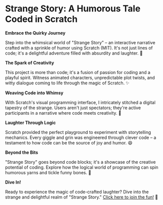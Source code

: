 # Strange Story: A Humorous Tale Coded in Scratch

**Embrace the Quirky Journey**

Step into the whimsical world of "Strange Story" – an interactive narrative crafted with a sprinkle of humor using Scratch (MIT). It's not just lines of code; it's a delightful adventure filled with absurdity and laughter. 🌟

**The Spark of Creativity**

This project is more than code; it's a fusion of passion for coding and a playful spirit. Witness animated characters, unpredictable plot twists, and witty dialogue coming to life through the magic of Scratch. ✨

**Weaving Code into Whimsy**

With Scratch's visual programming interface, I intricately stitched a digital tapestry of the strange. Users aren't just spectators; they're active participants in a narrative where code meets creativity. 🧵

**Laughter Through Logic**

Scratch provided the perfect playground to experiment with storytelling mechanics. Every giggle and grin was engineered through clever code – a testament to how code can be the source of joy and humor. 😄

**Beyond the Bits**

"Strange Story" goes beyond code blocks; it's a showcase of the creative potential of coding. Explore how the logical world of programming can spin humorous yarns and tickle funny bones. 🚀

**Dive In!**

Ready to experience the magic of code-crafted laughter? Dive into the strange and delightful realm of "Strange Story." [Click here to join the fun!](https://scratch.mit.edu/projects/410193959) 🚀
